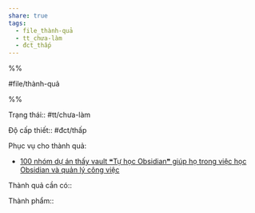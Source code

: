 ```yaml
---  
share: true  
tags:  
  - file_thành-quả  
  - tt_chưa-làm  
  - đct_thấp  
---  
```

  
%%  
#file/thành-quả  
%%  
Trạng thái:: #tt/chưa-làm  
Độ cấp thiết:: #đct/thấp  
  
Phục vụ cho thành quả:  
- [100 nhóm dự án thấy vault ❝Tự học Obsidian❞ giúp họ trong việc học Obsidian và quản lý công việc](./100%20nh%C3%B3m%20d%E1%BB%B1%20%C3%A1n%20th%E1%BA%A5y%20vault%20%E2%9D%9DT%E1%BB%B1%20h%E1%BB%8Dc%20Obsidian%E2%9D%9E%20gi%C3%BAp%20h%E1%BB%8D%20trong%20vi%E1%BB%87c%20h%E1%BB%8Dc%20Obsidian%20v%C3%A0%20qu%E1%BA%A3n%20l%C3%BD%20c%C3%B4ng%20vi%E1%BB%87c.md)  
  
Thành quả cần có::   
  
Thành phẩm::  

